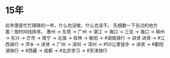 # 15年

此年便是忙忙碌碌的一年，什么也没做，什么也没干。
先细数一下去过的地方罢！按时间线排序。
惠州 -> 东莞 -> 广州 -> 湛江 -> 海口 -> 三亚 -> 海口 -> 柳州 -> 东兴 -> 芒市 -> 南宁 -> 北海 ->  桂林 -> 衡阳 -> #湖南骑行 -> 进贤
进贤 -> #江西骑行 -> 萍乡 -> 进贤 -> 广州 -> 深圳 -> 漳州 -> #50公里徒步 -> 进贤 -> #鄱阳湖骑行 -> #西藏 -> 成都 -> #北京学习 -> #天津骑行